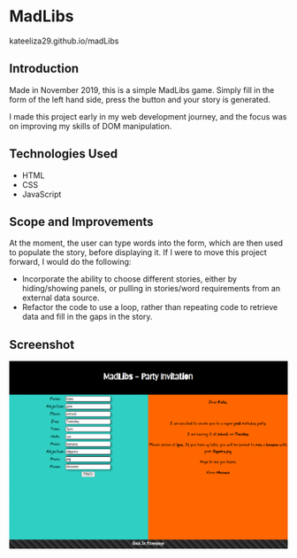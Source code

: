 # MadLibs
kateeliza29.github.io/madLibs

## Introduction
Made in November 2019, this is a simple MadLibs game. 
Simply fill in the form of the left hand side, press the button and your story is generated.

I made this project early in my web development journey, and the focus was on improving my skills of DOM manipulation. 

## Technologies Used 
* HTML
* CSS
* JavaScript

## Scope and Improvements
At the moment, the user can type words into the form, which are then used to populate the story, before displaying it.
If I were to move this project forward, I would do the following:
* Incorporate the ability to choose different stories, either by hiding/showing panels, or pulling in stories/word requirements from an external data source. 
* Refactor the code to use a loop, rather than repeating code to retrieve data and fill in the gaps in the story.


## Screenshot
![A screenshot of the MabLibs wab page](/madLibs.png)
